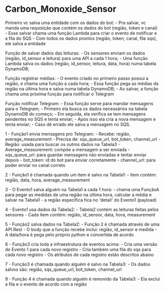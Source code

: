 # Carbon_Monoxide_Sensor

Primeiro vc salva uma entidade com os dados do bot:
	- Pra salvar, vc manda uma requisição que contém os dados do bot (região, token e canal)
	- Esse salvar chama uma função Lambda para criar o evento de notificar e a fila do SQS
	- Com todos os dados prontos (região, token, canal, fila sqs), ele salva a entidade

Função de salvar dados das leituras:
	- Os sensores enviam os dados (região, id_sensor e leitura) para uma API a cada 1 hora;
	- Uma função Lambda salva os dados (região, id_sensor, leitura, data, hora) numa tabela DynamoDB;

Função registrar médias:
	- O evento criado no primeiro passo possui a região, e chama uma função a cada hora;
	- Essa função pega as médias da região na última hora e salva numa tabela DynamoDB;
	- Ao salvar, a função chama uma próxima função para notificar o Telegram

Função notificar Telegram:
	- Essa função serve para mandar mensagens para o Telegram;
	- Primeiro ela busca os dados necessários na tabela DynamoDB do começo;
	- Em seguida, ela verifica se tem mensagens pendentes no SQS e tenta enviar;
	- Após isso ela cria a nova mensagem e tenta enviar;
	- Caso dê errado ele salva a mensagem no SQS.




1 - Função1 envia mensagens pro Telegram:
	- Recebe: região, average_measurement
	- Precisa de: sqs_queue_url, bot_token, channel_url
	- Região: usada para buscar os outros dados na Tabela3
	- Average_measurement: compõe a mensagem a ser enviada
	- sqs_queue_url: para guardar mensagens não enviadas e tentar enviar depois
	- bot_token: id do bot para enviar corretamente
	- channel_url: para poder enviar no canal correto

2 - Função1 é chamada quando um item é salvo na Tabela1:
	- item contém: região, data, hora, average_measurement

3 - O Evento1 salva alguém na Tabela1 a cada 1 hora:
	- chama uma FunçãoA para pegar as medidas de uma região na última hora, calcular a média e salvar na Tabela1
	- a região específica fica no 'detail' do Evento1 (payload)

4 - Evento1 usa dados da Tabela2:
	- Tabela2 contém as leituras feitas pelos sensores
	- Cada item contém: região, id_sensor, data, hora, measurement

5 - Função2 salva dados na Tabela2:
	- Função 2 é chamada através de uma API	Rest
	- O body que a função recebe inclui: região, id_sensor e medida
	- A data/hora é pega pelo próprio python e convertida de acordo

6 - Função3 cria toda a infraestrutura de eventos acima:
	- Cria uma versão do Evento 1 para cada novo registro
	- Cria também uma fila do sqs para cada novo registro
	- Os atributos de cada registro estão descritos abaixo

7 - Função3 é chamada quando alguém é salvo na Tabela3:
	- Os dados salvos são: região, sqs_queue_url, bot_token, channel_url

9 - Função 4 é chamada quando alguém é removido da Tabela3:
	- Ela exclui a fila e o evento de acordo com a região
